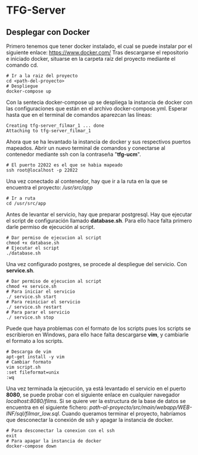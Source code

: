 # TFG-Server
## Desplegar con Docker
Primero tenemos que tener docker instalado, el cual se puede instalar por el siguiente enlace:
https://www.docker.com/
Tras descargarse el repositorio e iniciado docker, situarse en la carpeta raíz del proyecto mediante el comando cd.
```
# Ir a la raiz del proyecto
cd <path-del-proyecto>
# Despliegue
docker-compose up
```
Con la sentecia docker-compose up se despliega la instancia de docker con las configuraciones que están en el archivo docker-compose.yml. Esperar hasta que en el terminal de comandos aparezcan las líneas:
```
Creating tfg-server_filmar_1 ... done
Attaching to tfg-server_filmar_1
```
Ahora que se ha levantado la instancia de docker y sus respectivos puertos mapeados.
Abrir un nuevo terminal de comandos y conectarse al contenedor mediante ssh con la contraseña "**tfg-ucm**".
```
# El puerto 22022 es el que se habia mapeado
ssh root@localhost -p 22022
```
Una vez conectado al contenedor, hay que ir a la ruta en la que se encuentra el proyecto:
*/usr/src/app*
```
# Ir a ruta
cd /usr/src/app
```
Antes de levantar el servicio, hay que preparar postgresql. Hay que ejecutar el script de configuración llamado **database.sh**. Para ello hace falta primero darle permiso de ejecución al script.
```
# Dar permiso de ejecucion al script
chmod +x database.sh
# Ejecutar el script
./database.sh
```
Una vez configurado postgres, se procede al despliegue del servicio. Con **service.sh**.
```
# Dar permiso de ejecucion al script
chmod +x service.sh
# Para iniciar el servicio
./ service.sh start
# Para reiniciar el servicio
./ service.sh restart
# Para parar el servicio
./ service.sh stop
```
Puede que haya problemas con el formato de los scripts pues los scripts se escribieron
en Windows, para ello hace falta descargarse **vim**, y cambiarle el formato a los scripts.
```
# Descarga de vim
apt-get install -y vim
# Cambiar formato
vim script.sh
:set fileformat=unix
:wq
```
Una vez terminada la ejecución, ya está levantado el servicio en el puerto **8080**, se puede
probar con el siguiente enlace en cualquier navegador *localhost:8080/films*.
Si se quiere ver la estructura de la base de datos se encuentra en el siguiente fichero:
*path-al-proyecto/src/main/webapp/WEB-INF/sql/filmar_low.sql*.
Cuando queramos terminar el proyecto, habríamos que desconectar la conexión de ssh y
apagar la instancia de docker.
```
# Para desconectar la conexion con el ssh
exit
# Para apagar la instancia de docker
docker-compose down
```
